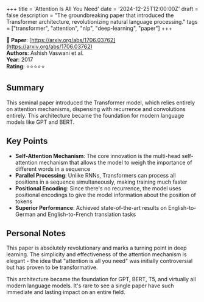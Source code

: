 +++
title = 'Attention Is All You Need'
date = '2024-12-25T12:00:00Z'
draft = false
description = "The groundbreaking paper that introduced the Transformer architecture, revolutionizing natural language processing."
tags = ["transformer", "attention", "nlp", "deep-learning", "paper"]
+++

**📄 Paper**: [https://arxiv.org/abs/1706.03762](https://arxiv.org/abs/1706.03762)  
**Authors**: Ashish Vaswani et al.  
**Year**: 2017  
**Rating**: ⭐⭐⭐⭐⭐

## Summary

This seminal paper introduced the Transformer model, which relies entirely on attention mechanisms, dispensing with recurrence and convolutions entirely. This architecture became the foundation for modern language models like GPT and BERT.

## Key Points

- **Self-Attention Mechanism**: The core innovation is the multi-head self-attention mechanism that allows the model to weigh the importance of different words in a sequence
- **Parallel Processing**: Unlike RNNs, Transformers can process all positions in a sequence simultaneously, making training much faster
- **Positional Encoding**: Since there's no recurrence, the model uses positional encodings to give the model information about the position of tokens
- **Superior Performance**: Achieved state-of-the-art results on English-to-German and English-to-French translation tasks

## Personal Notes

This paper is absolutely revolutionary and marks a turning point in deep learning. The simplicity and effectiveness of the attention mechanism is elegant - the idea that "attention is all you need" was initially controversial but has proven to be transformative.

This architecture became the foundation for GPT, BERT, T5, and virtually all modern language models. It's rare to see a single paper have such immediate and lasting impact on an entire field.
